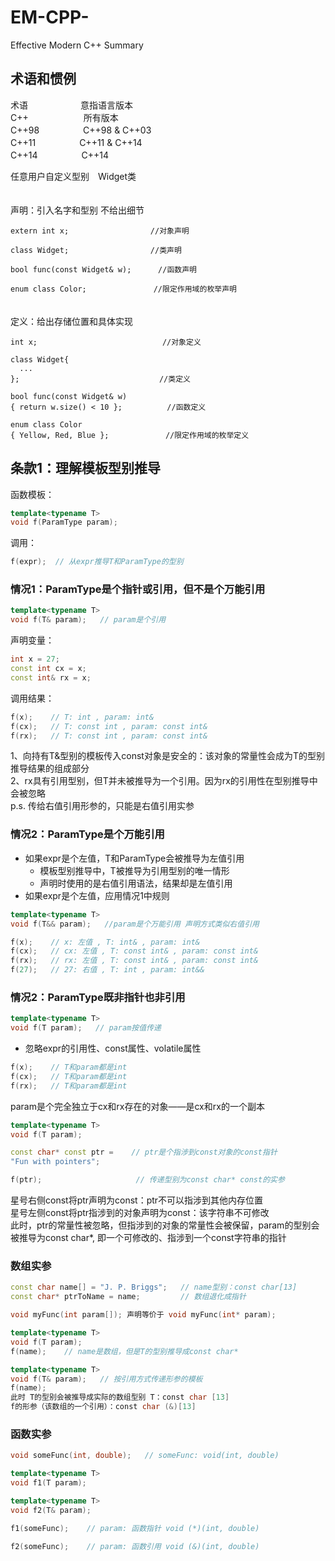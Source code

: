 # EM-CPP-
Effective Modern C++ Summary

## 术语和惯例
术语　　　　　　意指语言版本  
C++ 　　　　　　所有版本  
C++98　　　　　C++98 & C++03  
C++11　　　　　C++11 & C++14  
C++14　　　　　C++14　　　　　　　　　　　　　　　　　　　　　　　　　　　
                              

任意用户自定义型别　Widget类
　　　　　　　　　　　　　　　　　　　　　　　　　　　　　　
                              

声明：引入名字和型别 不给出细节

```
extern int x;　　　　　　　　　　　//对象声明

class Widget;　　　　　　　　　　　//类声明

bool func(const Widget& w); 　　　//函数声明

enum class Color;　　　　　　　　　//限定作用域的枚举声明
```
　　　　　　　　　　　　　　　　　　　　　　　　　　　　　　    
定义：给出存储位置和具体实现
```
int x;　　　　　　　　　　     　　   //对象定义

class Widget{  
  ...  
}; 　　　　　　　　　　　　　　　　　  //类定义

bool func(const Widget& w)  
{ return w.size() < 10 };　　　　　　//函数定义

enum class Color  
{ Yellow, Red, Blue };　　　　 　　　//限定作用域的枚举定义
```

## 条款1：理解模板型别推导
函数模板：
```cpp
template<typename T>
void f(ParamType param);
```
调用：
```cpp
f(expr);  // 从expr推导T和ParamType的型别
```

### 情况1：ParamType是个指针或引用，但不是个万能引用
```cpp
template<typename T>
void f(T& param);   // param是个引用
```
声明变量：
```cpp
int x = 27;
const int cx = x;
const int& rx = x;
```
调用结果：
```cpp
f(x);    // T: int , param: int&
f(cx);   // T: const int , param: const int&
f(rx);   // T: const int , param: const int&
```
1、向持有T&型别的模板传入const对象是安全的：该对象的常量性会成为T的型别推导结果的组成部分  
2、rx具有引用型别，但T并未被推导为一个引用。因为rx的引用性在型别推导中会被忽略  
p.s. 传给右值引用形参的，只能是右值引用实参

### 情况2：ParamType是个万能引用
* 如果expr是个左值，T和ParamType会被推导为左值引用
  * 模板型别推导中，T被推导为引用型别的唯一情形
  * 声明时使用的是右值引用语法，结果却是左值引用
* 如果expr是个左值，应用情况1中规则
```cpp
template<typename T>
void f(T&& param);   //param是个万能引用 声明方式类似右值引用

f(x);    // x: 左值 , T: int& , param: int&
f(cx);   // cx: 左值 , T: const int& , param: const int&
f(rx);   // rx: 左值 , T: const int& , param: const int&
f(27);   // 27: 右值 , T: int , param: int&&
```
### 情况2：ParamType既非指针也非引用
```cpp
template<typename T>
void f(T param);   // param按值传递
```
* 忽略expr的引用性、const属性、volatile属性
```cpp
f(x);    // T和param都是int
f(cx);   // T和param都是int
f(rx);   // T和param都是int
```
param是个完全独立于cx和rx存在的对象——是cx和rx的一个副本  
```cpp
template<typename T>
void f(T param);

const char* const ptr =    // ptr是个指涉到const对象的const指针
"Fun with pointers";

f(ptr);                     // 传递型别为const char* const的实参
```
星号右侧const将ptr声明为const：ptr不可以指涉到其他内存位置  
星号左侧const将ptr指涉到的对象声明为const：该字符串不可修改  
此时，ptr的常量性被忽略，但指涉到的对象的常量性会被保留，param的型别会被推导为const char*, 即一个可修改的、指涉到一个const字符串的指针

### 数组实参
```cpp
const char name[] = "J. P. Briggs";   // name型别：const char[13]
const char* ptrToName = name;         // 数组退化成指针

void myFunc(int param[]); 声明等价于 void myFunc(int* param);

template<typename T>
void f(T param);
f(name);    // name是数组，但是T的型别推导成const char*

template<typename T>
void f(T& param);   // 按引用方式传递形参的模板
f(name);
此时 T的型别会被推导成实际的数组型别 T：const char [13] 
f的形参（该数组的一个引用）：const char (&)[13]
```

### 函数实参
```cpp
void someFunc(int, double);   // someFunc: void(int, double)

template<typename T>
void f1(T param);

template<typename T>
void f2(T& param);

f1(someFunc);    // param: 函数指针 void (*)(int, double)

f2(someFunc);    // param: 函数引用 void (&)(int, double)
```

